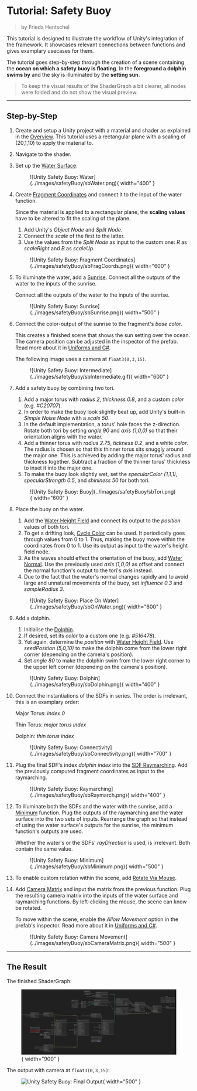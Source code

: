 <div class="container">
    <h1 class="main-heading">Tutorial: Safety Buoy</h1>
    <blockquote class="author">by Frieda Hentschel</blockquote>
</div>

This tutorial is designed to illustrate the workflow of Unity's integration of the framework. It showcases relevant connections between functions and gives examplary usecases for them. 

The tutorial goes step-by-step through the creation of a scene containing the **ocean on which a safety buoy is floating**. In the **foreground a dolphin swims by** and the sky is illuminated by the **setting sun**.

> To keep the visual results of the ShaderGraph a bit clearer, all nodes were folded and do not show the visual preview.

---

## Step-by-Step

1. Create and setup a Unity project with a material and shader as explained in the [Overview](../../unity.md). This tutorial uses a rectangular plane with a scaling of (20,1,10) to apply the material to.
2. Navigate to the shader.
3. Set up the [Water Surface](../water/waterSurface.md).

    <figure markdown="span">
        ![Unity Safety Buoy: Water](../images/safetyBuoy/sbWater.png){ width="400" }
    </figure>

4. Create [Fragment Coordinates](../basics/fragCoords.md) and connect it to the input of the water function.
   
    Since the material is applied to a rectangular plane, the **scaling values** have to be altered to fit the scaling of the plane. 

    1. Add Unity's *Object Node* and *Split Node*.
    2. Connect the *scale* of the first to the latter.
    3. Use the values from the *Split Node* as input to the custom one: *R* as *scaleRight* and *B* as *scaleUp*.

    <figure markdown="span">
        ![Unity Safety Buoy: Fragment Coordinates](../images/safetyBuoy/sbFragCoords.png){ width="600" }
    </figure>

5. To illuminate the water, add a [Sunrise](../lighting/sunriseLight.md). Connect all the outputs of the water to the inputs of the sunrise.

    Connect all the outputs of the water to the inputs of the sunrise.

    <figure markdown="span">
        ![Unity Safety Buoy: Sunrise](../images/safetyBuoy/sbSunrise.png){ width="500" }
    </figure>
    
6. Connect the color-output of the sunrise to the fragment's *base color*.
    
    This creates a finished scene that shows the sun setting over the ocean. The camera position can be adjusted in the inspector of the prefab. Read more about it in [Uniforms and C#](../uniformsAndCs.md). 

    The following image uses a camera at `float3(0,3,15)`.

    <figure markdown="span">
        ![Unity Safety Buoy: Intermediate](../images/safetyBuoy/sbIntermediate.gif){ width="600" }
    </figure>

7. Add a safety buoy by combining two tori.
    1. Add a major torus with *radius 2*, *thickness 0.8*, and a custom *color* (e.g. *#C20707*).
    2. In order to make the buoy look slightly beat up, add Unity's built-in *Simple Noise Node* with a *scale 50*.
    3. In the default implementation, a torus' hole faces the z-direction. Rotate both tori by setting *angle 90* and *axis (1,0,0)* so that their orientation aligns with the water.
    4. Add a thinner torus with *radius 2.75*, *tickness 0.2*, and a white *color*. The radius is chosen so that this thinner torus sits snuggly around the major one. This is achieved by adding the major torus' radius and thickness together. Subtract a fraction of the thinner torus' thickness to inset it into the major one.
    5. To make the buoy look slightly wet, set the *specularColor (1,1,1)*, *specularStrength 0.5*, and *shininess 50* for both tori.

    <figure markdown="span">
        ![Unity Safety Buoy: Buoy](../images/safetyBuoy/sbTori.png){ width="600" }
    </figure>

8. Place the buoy on the water.
    1. Add the [Water Height Field](../water/waterHeight.md) and connect its output to the *position* values of both tori. 
    2. To get a drifting look, [Cycle Color](../animations/colorAnimation.md) can be used. It periodically goes through values from 0 to 1. Thus, making the buoy move within the coordinates from 0 to 1. Use its output as input to the water's height field node.
    3. As the waves should effect the orientation of the buoy, add [Water Normal](../water/waterNormal.md). Use the previously used *axis (1,0,0)* as offset and connect the normal function's output to the tori's *axis* instead.
    4. Due to the fact that the water's normal changes rapidly and to avoid large and unnatural movements of the buoy, set *influence 0.3* and *sampleRadius 3*.

    <figure markdown="span">
        ![Unity Safety Buoy: Place On Water](../images/safetyBuoy/sbOnWater.png){ width="600" }
    </figure>

9. Add a dolphin.
    1. Initialise the [Dolphin](../sdfs/dolphin.md).
    2. If desired, set its *color* to a custom one (e.g. *#516478*).
    3. Yet again, determine the *position* with [Water Height Field](../water/waterHeight.md). Use *seedPosition (5,0,10)* to make the dolphin come from the lower right corner (depending on the camera's position).
    4. Set *angle 80* to make the dolphin swim from the lower right corner to the upper left corner (depending on the camera's position).

    <figure markdown="span">
        ![Unity Safety Buoy: Dolphin](../images/safetyBuoy/sbDolphin.png){ width="400" }
    </figure>

10. Connect the instantiations of the SDFs in series. The order is irrelevant, this is an examplary order:

    Major Torus: *index 0*

    Thin Torus: *major torus index* 

    Dolphin: *thin torus index*

    <figure markdown="span">
        ![Unity Safety Buoy: Connectivity](../images/safetyBuoy/sbConnectivity.png){ width="700" }
    </figure>

11. Plug the final SDF's index *dolphin index* into the [SDF Raymarching](../sdfs/raymarching.md). Add the previously computed fragment coordinates as input to the raymarching. 

    <figure markdown="span">
        ![Unity Safety Buoy: Raymarching](../images/safetyBuoy/sbRaymarch.png){ width="400" }
    </figure>

12. To illuminate both the SDFs and the water with the sunrise, add a [Minimum](../basics/minimum.md) function. Plug the outputs of the raymarching and the water surface into the two sets of inputs. Rearrange the graph so that instead of using the water surface's outputs for the sunrise, the minimum function's outputs are used. 
   
    Whether the water's or the SDFs' *rayDirection* is used, is irrelevant. Both contain the same value.

    <figure markdown="span">
        ![Unity Safety Buoy: Minimum](../images/safetyBuoy/sbMinimum.png){ width="500" }
    </figure>

13. To enable custom rotation within the scene, add [Rotate Via Mouse](../camera/mouseBasedMovement.md). 
14. Add [Camera Matrix](../camera/cameraMatrix.md) and input the matrix from the previous function. Plug the resulting camera matrix into the inputs of the water surface and raymarching functions. By left-clicking the mouse, the scene can know be rotated. 

    To move within the scene, enable the *Allow Movement* option in the prefab's inspector. Read more about it in [Uniforms and C#](../uniformsAndCs.md).

    <figure markdown="span">
        ![Unity Safety Buoy: Camera Movement](../images/safetyBuoy/sbCameraMatrix.png){ width="500" }
    </figure>

---

## The Result

The finished ShaderGraph:
    <figure markdown="span">
    ![Unity Safety Buoy: Final ShaderGraph](../images/safetyBuoy/sbFinalResult.png){ width="900" }
    </figure>

The output with camera at `float3(0,3,15)`:
    <figure markdown="span">
    ![Unity Safety Buoy: Final Output](../images/safetyBuoy/finalResults.gif){ width="500" }
    </figure>
